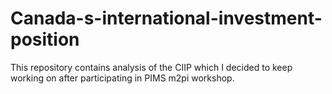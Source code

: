 # Canada-s-international-investment-position
This repository contains analysis of the CIIP which I decided to keep working on after participating in PIMS m2pi workshop.
